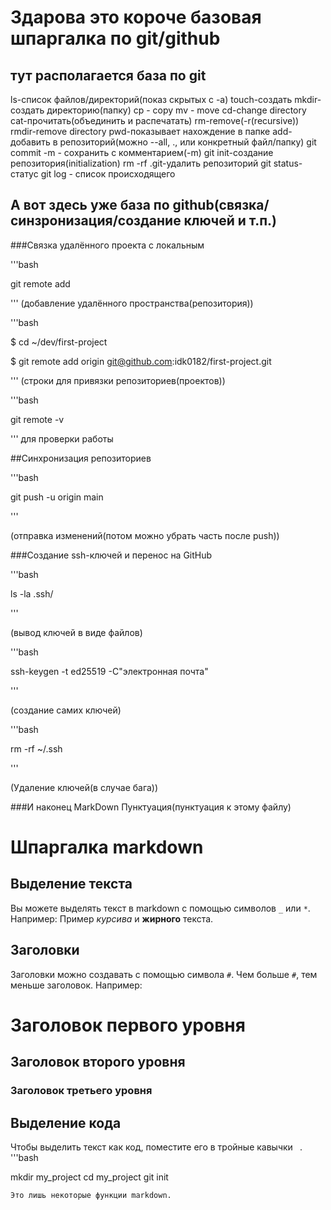 # Здарова это короче базовая шпаргалка по git/github

## тут располагается база по git

ls-список файлов/директорий(показ скрытых с -a)
touch-создать
mkdir-создать директорию(папку)
cp - copy
mv - move
cd-change directory
cat-прочитать(объединить и распечатать)
rm-remove(-r(recursive))
rmdir-remove directory
pwd-показывает нахождение в папке
add-добавить в репозиторий(можно --all, ., или конкретный файл/папку)
git commit -m - сохранить с комментарием(-m)
git init-создание репозитория(initialization)
rm -rf .git-удалить репозиторий
git status-статус
git log - список происходящего

## А вот здесь уже база по github(связка/синзронизация/создание ключей и т.п.)


###Связка удалённого проекта с локальным

'''bash

git remote add

''' 
(добавление удалённого пространства(репозитория))<br>

'''bash

$ cd ~/dev/first-project 

$ git remote add origin git@github.com:idk0182/first-project.git

'''
(строки для привязки репозиториев(проектов))<br>

'''bash

git remote -v

''' 
для проверки работы

##Синхронизация репозиториев

'''bash

git push -u origin main

''' 

(отправка изменений(потом можно убрать часть после push))

###Создание ssh-ключей и перенос на GitHub

'''bash

ls -la .ssh/

''' 

(вывод ключей в виде файлов)<br>

'''bash

ssh-keygen -t ed25519 -C"электронная почта"

'''

(создание самих ключей)<br>

'''bash

rm -rf ~/.ssh

'''

(Удаление ключей(в случае бага))

###И наконец MarkDown Пунктуация(пунктуация к этому файлу)

# Шпаргалка markdown
## Выделение текста 
Вы можете выделять текст в markdown с помощью символов `_` или `*`. Например: Пример _курсива_ и **жирного** текста. 
## Заголовки
Заголовки можно создавать с помощью символа `#`. 
Чем больше `#`, тем меньше заголовок.
Например:
# Заголовок первого уровня
## Заголовок второго уровня
### Заголовок третьего уровня
## Выделение кода
Чтобы выделить текст как код, поместите его в тройные кавычки ``` ```. 
'''bash

mkdir my_project cd my_project git init 

```
Это лишь некоторые функции markdown.

